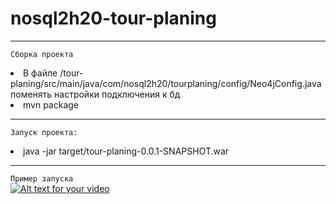 # nosql2h20-tour-planing
<hr>

`Сборка проекта`<br>

  <li>В файле /tour-planing/src/main/java/com/nosql2h20/tourplaning/config/Neo4jConfig.java поменять настройки подключения к бд<br>
  <li> mvn package
  
<hr>

`Запуск проекта:`<br>
<li>java -jar target/tour-planing-0.0.1-SNAPSHOT.war<br>
  
<hr>
  
`Пример запуска`<br>
[![Alt text for your video](https://img.youtube.com/vi/T-D1KVIuvjA/0.jpg)](https://youtu.be/zXeiX86ScWg)

